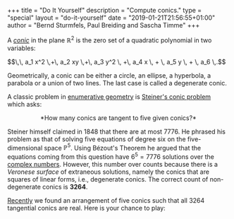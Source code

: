 +++
title = "Do It Yourself"
description = "Compute conics."
type = "special"
layout = "do-it-yourself"
date = "2019-01-21T21:56:55+01:00"
author = "Bernd Sturmfels, Paul Breiding and Sascha Timme"
+++


A [*conic*](https://en.wikipedia.org/wiki/Conic) in the plane $\mathbb{R}^2$ is the zero set of a
quadratic polynomial in two variables:

<p class="general-conic">
    $$\,\, a_1 x^2 \,+\, a_2 xy \,+\, a_3 y^2 \, +\, a_4 x \, + \, a_5 y \, + \, a_6 \,.$$
</p>

Geometrically, a conic can be either a circle, an ellipse, a hyperbola, a parabola or a union of two lines.
The last case is called a degenerate conic.


A classic problem in [enumerative geometry](https://en.wikipedia.org/wiki/Enumerative_geometry)
is [Steiner's conic problem](https://en.wikipedia.org/wiki/Steiner%27s_conic_problem) which asks:
<p style="width: 100%; text-align: center;">
*How many conics are tangent to five given conics?*
</p>

Steiner himself claimed in 1848 that there are at most 7776.
He phrased his problem as that of solving five equations
of degree six on the five-dimensional space $\mathbb{P}^5$.
Using Bézout's Theorem he argued that the equations coming from this question
have $6^5 = 7776$ solutions over the [complex numbers](https://en.wikipedia.org/wiki/Complex_numbers).
However, this number over counts because
there is a *Veronese surface* of extraneous solutions, namely 
the conics that are squares of linear forms, i.e., degenerate conics.
The correct count of non-degenerate conics is **3264**.

[Recently](https://www.juliahomotopycontinuation.org/3264/) we found an arrangement of five conics such that all 3264 tangential conics are real.
Here is your chance to play:

<div id="do-it-yourself-container"></div>
